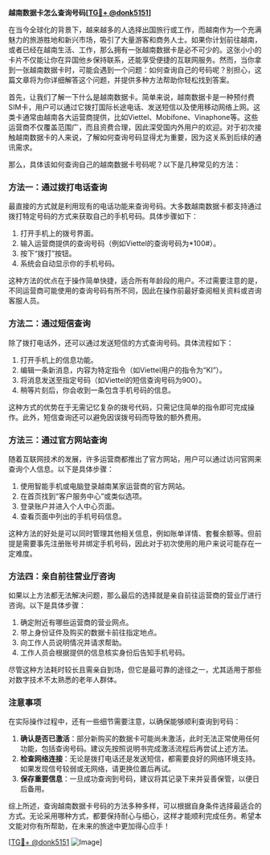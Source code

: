 **越南数据卡怎么查询号码[[TG💪+ @donk5151](https://t.me/s/donk5151)]**

在当今全球化的背景下，越来越多的人选择出国旅行或工作，而越南作为一个充满魅力的旅游胜地和新兴市场，吸引了大量游客和商务人士。如果你计划前往越南，或者已经在越南生活、工作，那么拥有一张越南数据卡是必不可少的。这张小小的卡片不仅能让你在异国他乡保持联系，还能享受便捷的互联网服务。然而，当你拿到一张越南数据卡时，可能会遇到一个问题：如何查询自己的号码呢？别担心，这篇文章将为你详细解答这个问题，并提供多种方法帮助你轻松找到答案。

首先，让我们了解一下什么是越南数据卡。简单来说，越南数据卡是一种预付费SIM卡，用户可以通过它拨打国际长途电话、发送短信以及使用移动网络上网。这类卡通常由越南各大运营商提供，比如Viettel、Mobifone、Vinaphone等。这些运营商不仅覆盖范围广，而且资费合理，因此深受国内外用户的欢迎。对于初次接触越南数据卡的人来说，了解如何查询号码显得尤为重要，因为这关系到后续的通讯需求。

那么，具体该如何查询自己的越南数据卡号码呢？以下是几种常见的方法：

### 方法一：通过拨打电话查询

最直接的方式就是利用现有的电话功能来查询号码。大多数越南数据卡都支持通过拨打特定号码的方式来获取自己的手机号码。具体步骤如下：

1. 打开手机上的拨号界面。
2. 输入运营商提供的查询号码（例如Viettel的查询号码为*100#）。
3. 按下“拨打”按钮。
4. 系统会自动显示你的手机号码。

这种方法的优点在于操作简单快捷，适合所有年龄段的用户。不过需要注意的是，不同运营商可能使用的查询号码有所不同，因此在操作前最好查阅相关资料或咨询客服人员。

### 方法二：通过短信查询

除了拨打电话外，还可以通过发送短信的方式查询号码。具体流程如下：

1. 打开手机上的信息功能。
2. 编辑一条新消息，内容为特定指令（如Viettel用户的指令为“KI”）。
3. 将消息发送至指定号码（如Viettel的短信查询号码为900）。
4. 稍等片刻后，你会收到一条包含手机号码的信息。

这种方式的优势在于无需记忆复杂的拨号代码，只需记住简单的指令即可完成操作。此外，短信查询还可以避免因误拨号码而导致的额外费用。

### 方法三：通过官方网站查询

随着互联网技术的发展，许多运营商都推出了官方网站，用户可以通过访问官网来查询个人信息。以下是具体步骤：

1. 使用智能手机或电脑登录越南某家运营商的官方网站。
2. 在首页找到“客户服务中心”或类似选项。
3. 登录账户并进入个人中心页面。
4. 查看页面中列出的手机号码信息。

这种方法的好处是可以同时管理其他相关信息，例如账单详情、套餐余额等。但前提是需要事先注册账号并绑定手机号码，因此对于初次使用的用户来说可能存在一定难度。

### 方法四：亲自前往营业厅咨询

如果以上方法都无法解决问题，那么最后的选择就是亲自前往运营商的营业厅进行咨询。以下是具体步骤：

1. 确定附近有哪些运营商的营业网点。
2. 带上身份证件及购买的数据卡前往指定地点。
3. 向工作人员说明情况并请求帮助。
4. 工作人员会根据提供的信息核实身份后告知手机号码。

尽管这种方法耗时较长且需亲自到场，但它是最可靠的途径之一，尤其适用于那些对数字技术不太熟悉的老年人群体。

### 注意事项

在实际操作过程中，还有一些细节需要注意，以确保能够顺利查询到号码：

1. **确认是否已激活**：部分新购买的数据卡可能尚未激活，此时无法正常使用任何功能，包括查询号码。建议先按照说明书完成激活流程后再尝试上述方法。
2. **检查网络连接**：无论是拨打电话还是发送短信，都需要良好的网络环境支持。如果发现信号较弱或无网络，请更换位置后再试。
3. **保存重要信息**：一旦成功查询到号码，建议将其记录下来并妥善保管，以便日后备用。

综上所述，查询越南数据卡号码的方法多种多样，可以根据自身条件选择最适合的方式。无论采用哪种方式，都要保持耐心与细心，这样才能顺利完成任务。希望本文能对你有所帮助，在未来的旅途中更加得心应手！

[[TG💪+ @donk5151](https://t.me/s/donk5151) ![Image](https://i.postimg.cc/rwNCRYN7/Snipaste-2025-04-30-17-27-05.png)]